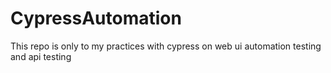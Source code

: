 # CypressAutomation
This repo is only to my practices with cypress on web ui automation testing and api testing
